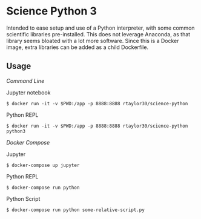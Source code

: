 # Science Python 3

Intended to ease setup and use of a Python interpreter, with some common scientific libraries pre-installed. This does
not leverage Anaconda, as that library seems bloated with a lot more software. Since this is a Docker image, extra
libraries can be added as a child Dockerfile.

## Usage

*Command Line*

Jupyter notebook

```
$ docker run -it -v $PWD:/app -p 8888:8888 rtaylor30/science-python
```

Python REPL
```
$ docker run -it -v $PWD:/app -p 8888:8888 rtaylor30/science-python python3
```

*Docker Compose*

Jupyter

```
$ docker-compose up jupyter
```

Python REPL

```
$ docker-compose run python
```

Python Script

```
$ docker-compose run python some-relative-script.py
```
